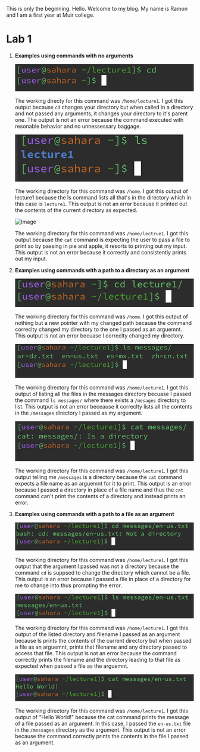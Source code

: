 This is only the beginning.
Hello. Welcome to my blog. My name is Ramon and I am a first year at Muir college.

# Lab 1


1. **Examples using commands with no arguments**

   ![Image](cdNoArgs2.png)
   
   The working directy for this command was `/home/lecture1`. I got this output because `cd` changes your directory but when called in a directory and not passed any arguments, it changes your directory to it's parent one. The output is not an error because the command executed with resonable behavior and no unnessessary baggage.

   ![Image](lsnoarguments.png)
   
   The working directory for this command was `/home`. I got this output of lecture1 because the ls command lists all that's in the           directory which in this case is `lecture1`. This output is not an error because it printed out the contents of the current directory as expected.

   ![Image](catsNoArguments2.png)
   
   The working directory for this command was `/home/lectrue1`. I got this output because the `cat` command is expecting the user to pass a file to print so by passing in pie and apple, it resorts to printing out my input. This output is not an error because it correctly and consistently prints out my input.

2. **Examples using commands with a path to a directory as an argument**

   ![Image](cddirectory.png)

   The working directory for this command was `/home`. I got this output of nothing but a new pointer with my changed path because the command correclty changed my directory to the one I passed as an arguemnt. This output is not an error becuase I correclty changed my directory. 

   ![Image](lsdirectory.png)

   The working directory for this command was `/home/lecture1`. I got this output of listing all the files in the messages directory becuase I passed the command `ls messages/` where there exists a `/mesages` directory to list. This output is not an error beceause it correclty lists all the contents in the `/messages` directory I passed as my argument.

   ![Image](catdirectory.png)

   The working directory for this command was `/home/lecture1`. I got this output telling me `/messages` is a directory because the `cat` command expects a file name as an arguemnt for it to print. This output is an error because I passed a directory in place of a file name and thus the `cat` command can't print the contents of a directory and instead prints an error.

3. **Examples using commands with a path to a file as an argument**

   ![Image](cdfile.png)

   The working directory for this command was `/home/lecture1`. I got this output that the argument I passed was not a directory because the command `cd` is suppsed to change the directory which cannot be a file. This output is an error because I passed a file in place of a directory for me to change into thus prompting the error.

   ![Image](lsfile.png)

   The working directory for this command was `/home/lecture1`. I got this output of the listed directory and filename I passed as an argument because ls prints the contents of the current directory but when passed a file as an arguemnt, prints that filename and any directory passed to access that file. This output is not an error because the command correctly prints the filename and the directory leading to that file as expected when passed a file as the arguemnt.

   ![Image](catfile.png)

   The working directory for this command was `/home/lecture1`. I got this output of "Hello World!" because the cat command prints the message of a file passed as an argument. In this case, I passed the `en-us.txt` file in the `/messages` directory as the argument. This output is not an error because the command correctly prints the contents in the file I passed as an argument.
    

      
    
